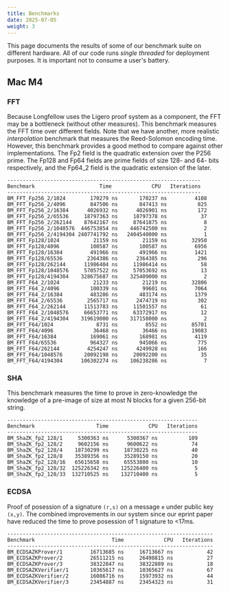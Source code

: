 ```yaml
---
title: Benchmarks
date: 2025-07-05
weight: 3
---
```


This page documents the results of some of our benchmark suite on different hardware.  All of our code runs _single threaded_ for deployment purposes. It is important not to consume a user's battery.

## Mac M4

### FFT
Because Longfellow uses the Ligero proof system as a component, the FFT may be a bottleneck (without other measures). This benchmark measures the FFT time over different fields. Note that we have another, more realistic _interpolation_ benchmark that measures the Reed-Solomon encoding time. However, this benchmark provides a good method to compare against other implementations.  The Fp2 field is the quadratic extension over the P256 prime.  The Fp128 and Fp64 fields are prime fields of size 128- and 64- bits respectively, and the Fp64_2 field is the quadratic extension of the later.

```
---------------------------------------------------------------
Benchmark                     Time             CPU   Iterations
---------------------------------------------------------------
BM_FFT_Fp256_2/1024        170279 ns       170237 ns         4108
BM_FFT_Fp256_2/4096        847506 ns       847413 ns          825
BM_FFT_Fp256_2/16384      4026932 ns      4026901 ns          172
BM_FFT_Fp256_2/65536     18797363 ns     18797378 ns           37
BM_FFT_Fp256_2/262144    87642167 ns     87641875 ns            8
BM_FFT_Fp256_2/1048576  446753854 ns    446742500 ns            2
BM_FFT_Fp256_2/4194304 2407741792 ns   2404540000 ns            1
BM_FFT_Fp128/1024           21159 ns        21159 ns        32950
BM_FFT_Fp128/4096          100587 ns       100587 ns         6956
BM_FFT_Fp128/16384         491966 ns       491966 ns         1421
BM_FFT_Fp128/65536        2364386 ns      2364385 ns          296
BM_FFT_Fp128/262144      11986404 ns     11986414 ns           58
BM_FFT_Fp128/1048576     57057522 ns     57053692 ns           13
BM_FFT_Fp128/4194304    328675687 ns    325409000 ns            2
BM_FFT_F64_2/1024           21233 ns        21219 ns        32806
BM_FFT_F64_2/4096          100339 ns        99601 ns         7064
BM_FFT_F64_2/16384         483286 ns       483174 ns         1379
BM_FFT_F64_2/65536        2565717 ns      2474719 ns          302
BM_FFT_F64_2/262144      11513783 ns     11501557 ns           61
BM_FFT_F64_2/1048576     66653771 ns     63372917 ns           12
BM_FFT_F64_2/4194304    319619000 ns    317158000 ns            2
BM_FFT_F64/1024              8731 ns         8552 ns        85701
BM_FFT_F64/4096             36468 ns        36466 ns        19083
BM_FFT_F64/16384           169061 ns       168981 ns         4119
BM_FFT_F64/65536           964327 ns       945066 ns          775
BM_FFT_F64/262144         4254247 ns      4249928 ns          166
BM_FFT_F64/1048576       20092198 ns     20092200 ns           35
BM_FFT_F64/4194304      106302274 ns    106238286 ns            7
```

### SHA
This benchmark measures the time to prove in zero-knowledge the knowledge of a pre-image of size at most N blocks for a given 256-bit string.

```
--------------------------------------------------------------
Benchmark                    Time             CPU   Iterations
--------------------------------------------------------------
BM_ShaZK_fp2_128/1     5300363 ns      5300367 ns          109
BM_ShaZK_fp2_128/2     9602156 ns      9600622 ns           74
BM_ShaZK_fp2_128/4    18730299 ns     18730225 ns           40
BM_ShaZK_fp2_128/8    35389356 ns     35289150 ns           20
BM_ShaZK_fp2_128/16   65615658 ns     65553800 ns           10
BM_ShaZK_fp2_128/32  125226342 ns    125226400 ns            5
BM_ShaZK_fp2_128/33  132710525 ns    132710400 ns            5
```

### ECDSA
Proof of posession of a signature `(r,s)` on a message `e` under public key `(x,y)`.
The combined improvements in our system since our eprint paper have reduced the 
time to prove posession of 1 signature to <17ms.

```
-------------------------------------------------------------------
Benchmark                         Time             CPU   Iterations
-------------------------------------------------------------------
BM_ECDSAZKProver/1         16713685 ns     16713667 ns           42
BM_ECDSAZKProver/2         26511215 ns     26498815 ns           27
BM_ECDSAZKProver/3         38322847 ns     38322889 ns           18
BM_ECDSAZKVerifier/1       10365617 ns     10365627 ns           67
BM_ECDSAZKVerifier/2       16086716 ns     15973932 ns           44
BM_ECDSAZKVerifier/3       23454887 ns     23454323 ns           31
```

